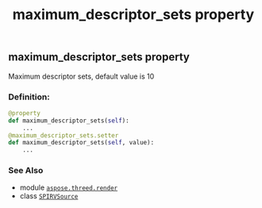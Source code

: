 ﻿---
title: maximum_descriptor_sets property
second_title: Aspose.3D for Python via .NET API References
description: 
type: docs
weight: 60
url: /aspose.threed.render/spirvsource/maximum_descriptor_sets/
is_root: false
---

## maximum_descriptor_sets property


Maximum descriptor sets, default value is 10
### Definition:
```python
@property
def maximum_descriptor_sets(self):
    ...
@maximum_descriptor_sets.setter
def maximum_descriptor_sets(self, value):
    ...
```

### See Also
* module [`aspose.threed.render`](../../)
* class [`SPIRVSource`](/3d/python-net/aspose.threed.render/spirvsource)
